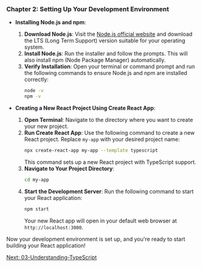 ### Chapter 2: Setting Up Your Development Environment

- **Installing Node.js and npm**:  
  1. **Download Node.js**: Visit the [Node.js official website](https://nodejs.org/) and download the LTS (Long Term Support) version suitable for your operating system.
  2. **Install Node.js**: Run the installer and follow the prompts. This will also install npm (Node Package Manager) automatically.
  3. **Verify Installation**: Open your terminal or command prompt and run the following commands to ensure Node.js and npm are installed correctly:
     ```bash
     node -v
     npm -v
     ```

- **Creating a New React Project Using Create React App**:  
  1. **Open Terminal**: Navigate to the directory where you want to create your new project.
  2. **Run Create React App**: Use the following command to create a new React project. Replace `my-app` with your desired project name:
     ```bash
     npx create-react-app my-app --template typescript
     ```
     This command sets up a new React project with TypeScript support.
  3. **Navigate to Your Project Directory**: 
     ```bash
     cd my-app
     ```
  4. **Start the Development Server**: Run the following command to start your React application:
     ```bash
     npm start
     ```
     Your new React app will open in your default web browser at `http://localhost:3000`.

Now your development environment is set up, and you're ready to start building your React application!

[Next: 03-Understanding-TypeScript](03-Understanding-TypeScript.md)